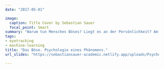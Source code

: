 ```yaml
---
date: "2017-05-01"

image:
  caption: Title Cover by Sebastian Sauer
  focal_point: Smart
summary: "Warum tun Mensches Böses? Liegt es an der Persönlichkeit? Am Umfeld? Aus Unachtsamkeit? Der Vortrag stellt gängige Hypothesen dazu vor"
tags:
- eyetracking
- machine-learning
title: "Das Böse. Psychologie eines Phänomens."
url_slides: "https://sebastiansauer-academic.netlify.app/uploads/Psycho_Boese.pdf"

---
```



 

